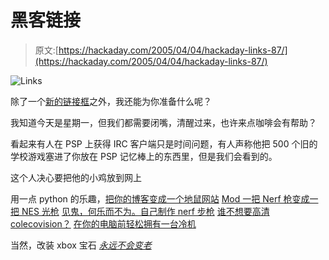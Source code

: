 # 黑客链接

> 原文:[https://hackaday.com/2005/04/04/hackaday-links-87/](https://hackaday.com/2005/04/04/hackaday-links-87/)

![Links](img/571a53da51046b6174a8d2179411961c.png)

除了一个[新的链接框](http://www.lysator.liu.se/%7Eforsberg/silence_box.html)之外，我还能为你准备什么呢？

我知道今天是星期一，但我们都需要闭嘴，清醒过来，也许来点咖啡会有帮助？

看起来有人在 PSP
上获得 IRC 客户端只是时间问题，有人声称他把 500 个旧的学校游戏塞进了你放在 PSP 记忆棒上的东西里，但是我们会看到的。

这个人决心要把他的小鸡放到网上

用一点 python 的乐趣，[把你的博客变成一个地鼠网站](http://george.hotelling.net/90percent/geekery/howot_make_a_weblog_a_gopherlog.php)
[Mod 一把 Nerf 枪变成一把 NES 光枪](http://www.nesplayer.com/technical/zapper.htm)
[见鬼，何乐而不为。自己制作 nerf 步枪](http://nerfhaven.com/forums/index.php?act=ST&f=3&t=4035&st=0#entry51271)
[谁不想要高清 colecovision？](http://www94.pair.com/jsoper/cv_svideo.html)
[在你的电脑前轻松拥有一台冷机](http://www.iamnotageek.com/a/5-p1.php)

当然，改装 xbox 宝石 [*永远不会变老*](http://www.llamma.com/xbox/Mods/xbox_jewel_led_mod.htm)